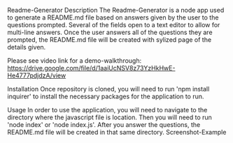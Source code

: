 Readme-Generator
Description
The Readme-Generator is a node app used to generate a README.md file based on answers given by the user to the questions prompted. Several of the fields open to a text editor to allow for multi-line answers. Once the user answers all of the questions they are prompted, the README.md file will be created with sylized page of the details given.

Please see video link for a demo-walkthrough: https://drive.google.com/file/d/1aaiUcNSV8z73YzHkHwE-He4777pdjdzA/view

Installation
Once repository is cloned, you will need to run 'npm install inquirer' to install the necessary packages for the application to run.

Usage
In order to use the application, you will need to navigate to the directory where the javascript file is location. Then you will need to run 'node index' or 'node index.js'. After you answer the questions, the README.md file will be created in that same directory. Screenshot-Example